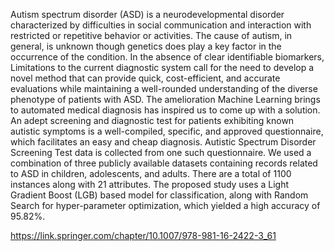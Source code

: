 Autism spectrum disorder (ASD) is a neurodevelopmental disorder characterized by difficulties in social communication and interaction with restricted or repetitive behavior or activities. The cause of autism, in general, is unknown though genetics does play a key factor in the occurrence of the condition. In the absence of clear identifiable biomarkers, Limitations to the current diagnostic system call for the need to develop a novel method that can provide quick, cost-efficient, and accurate evaluations while maintaining a well-rounded understanding of the diverse phenotype of patients with ASD. The amelioration Machine Learning brings to automated medical diagnosis has inspired us to come up with a solution. An adept screening and diagnostic test for patients exhibiting known autistic symptoms is a well-compiled, specific, and approved questionnaire, which facilitates an easy and cheap diagnosis. Autistic Spectrum Disorder Screening Test data is collected from one such questionnaire. We used a combination of three publicly available datasets containing records related to ASD in children, adolescents, and adults. There are a total of 1100 instances along with 21 attributes. The proposed study uses a Light Gradient Boost (LGB) based model for classification, along with Random Search for hyper-parameter optimization, which yielded a high accuracy of 95.82%.


https://link.springer.com/chapter/10.1007/978-981-16-2422-3_61

